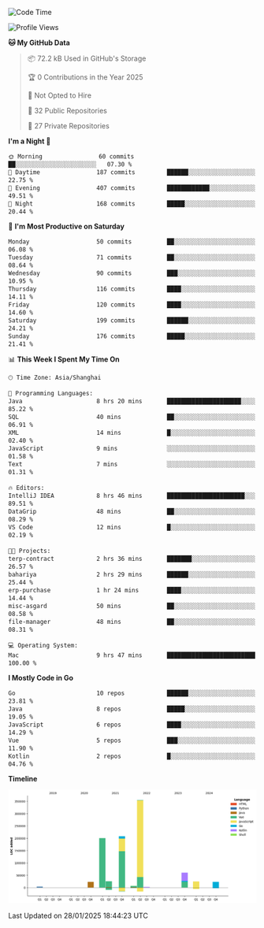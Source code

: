 <!--START_SECTION:waka-->
![Code Time](http://img.shields.io/badge/Code%20Time-3%2C976%20hrs%2047%20mins-blue)

![Profile Views](http://img.shields.io/badge/Profile%20Views-0-blue)

**🐱 My GitHub Data** 

> 📦 72.2 kB Used in GitHub's Storage 
 > 
> 🏆 0 Contributions in the Year 2025
 > 
> 🚫 Not Opted to Hire
 > 
> 📜 32 Public Repositories 
 > 
> 🔑 27 Private Repositories 
 > 
**I'm a Night 🦉** 

```text
🌞 Morning                60 commits          ██░░░░░░░░░░░░░░░░░░░░░░░   07.30 % 
🌆 Daytime                187 commits         ██████░░░░░░░░░░░░░░░░░░░   22.75 % 
🌃 Evening                407 commits         ████████████░░░░░░░░░░░░░   49.51 % 
🌙 Night                  168 commits         █████░░░░░░░░░░░░░░░░░░░░   20.44 % 
```
📅 **I'm Most Productive on Saturday** 

```text
Monday                   50 commits          ██░░░░░░░░░░░░░░░░░░░░░░░   06.08 % 
Tuesday                  71 commits          ██░░░░░░░░░░░░░░░░░░░░░░░   08.64 % 
Wednesday                90 commits          ███░░░░░░░░░░░░░░░░░░░░░░   10.95 % 
Thursday                 116 commits         ████░░░░░░░░░░░░░░░░░░░░░   14.11 % 
Friday                   120 commits         ████░░░░░░░░░░░░░░░░░░░░░   14.60 % 
Saturday                 199 commits         ██████░░░░░░░░░░░░░░░░░░░   24.21 % 
Sunday                   176 commits         █████░░░░░░░░░░░░░░░░░░░░   21.41 % 
```


📊 **This Week I Spent My Time On** 

```text
🕑︎ Time Zone: Asia/Shanghai

💬 Programming Languages: 
Java                     8 hrs 20 mins       █████████████████████░░░░   85.22 % 
SQL                      40 mins             ██░░░░░░░░░░░░░░░░░░░░░░░   06.91 % 
XML                      14 mins             █░░░░░░░░░░░░░░░░░░░░░░░░   02.40 % 
JavaScript               9 mins              ░░░░░░░░░░░░░░░░░░░░░░░░░   01.58 % 
Text                     7 mins              ░░░░░░░░░░░░░░░░░░░░░░░░░   01.31 % 

🔥 Editors: 
IntelliJ IDEA            8 hrs 46 mins       ██████████████████████░░░   89.51 % 
DataGrip                 48 mins             ██░░░░░░░░░░░░░░░░░░░░░░░   08.29 % 
VS Code                  12 mins             █░░░░░░░░░░░░░░░░░░░░░░░░   02.19 % 

🐱‍💻 Projects: 
terp-contract            2 hrs 36 mins       ███████░░░░░░░░░░░░░░░░░░   26.57 % 
bahariya                 2 hrs 29 mins       ██████░░░░░░░░░░░░░░░░░░░   25.44 % 
erp-purchase             1 hr 24 mins        ████░░░░░░░░░░░░░░░░░░░░░   14.44 % 
misc-asgard              50 mins             ██░░░░░░░░░░░░░░░░░░░░░░░   08.58 % 
file-manager             48 mins             ██░░░░░░░░░░░░░░░░░░░░░░░   08.31 % 

💻 Operating System: 
Mac                      9 hrs 47 mins       █████████████████████████   100.00 % 
```

**I Mostly Code in Go** 

```text
Go                       10 repos            ██████░░░░░░░░░░░░░░░░░░░   23.81 % 
Java                     8 repos             █████░░░░░░░░░░░░░░░░░░░░   19.05 % 
JavaScript               6 repos             ████░░░░░░░░░░░░░░░░░░░░░   14.29 % 
Vue                      5 repos             ███░░░░░░░░░░░░░░░░░░░░░░   11.90 % 
Kotlin                   2 repos             █░░░░░░░░░░░░░░░░░░░░░░░░   04.76 % 
```



**Timeline**

![Lines of Code chart](https://raw.githubusercontent.com/youtiaoguagua/youtiaoguagua/master/assets/bar_graph.png)


 Last Updated on 28/01/2025 18:44:23 UTC
<!--END_SECTION:waka-->